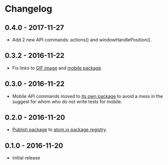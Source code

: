 # Changelog

## 0.4.0 - 2017-11-27

* Add 2 new API commands: actions() and windowHandlePosition().

## 0.3.2 - 2016-11-22

* Fix links to [GIF image](https://giphy.com/gifs/atom-snippets-3o7TKv9GnmHIjJpbYA) and [mobile package](https://atom.io/packages/webdriverio-mobile-snippets).

## 0.3.0 - 2016-11-22

* Mobile API commands moved to [its own package](https://atom.io/packages/webdriverio-mobile-snippets) to avoid a mess in the suggest for whom who do not write tests for mobile.

## 0.2.0 - 2016-11-20

*  [Publish package](http://flight-manual.atom.io/hacking-atom/sections/publishing/) to [atom.io package registry](https://atom.io/packages/webdriverio-snippets).

## 0.1.0 - 2016-11-20

* Initial release
